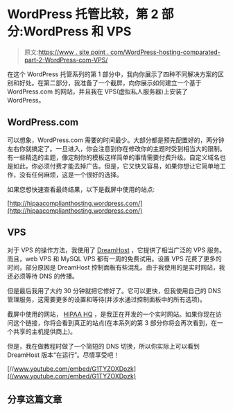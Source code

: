 # WordPress 托管比较，第 2 部分:WordPress 和 VPS

> 原文:[https://www . site point . com/WordPress-hosting-comparated-part-2-WordPress-com-VPS/](https://www.sitepoint.com/wordpress-hosting-compared-part-2-wordpress-com-vps/)

在这个 WordPress 托管系列的第 1 部分中，我向你展示了四种不同解决方案的区别和好处。在第二部分，我准备了一个截屏，向你展示如何建立一个基于 WordPress.com 的网站，并且我在 VPS(虚拟私人服务器)上安装了 WordPress。

## WordPress.com

可以想象，WordPress.com 需要的时间最少。大部分都是预先配置好的，两分钟左右你就搞定了。一旦进入，你会注意到你在修改你的主题时受到相当大的限制。有一些精选的主题，像定制你的模板这样简单的事情需要付费升级。自定义域名也是如此，你必须付费才能去掉广告。但是，它又快又容易，如果你想让它简单地工作，没有任何麻烦，这是一个很好的选择。

如果您想快速查看最终结果，以下是截屏中使用的站点:

[http://hipaacomplianthosting.wordpress.com/](http://hipaacomplianthosting.wordpress.com/)

## VPS

对于 VPS 的操作方法，我使用了 [DreamHost](http://www.dreamhost.com/) ，它提供了相当广泛的 VPS 服务。而且，web VPS 和 MySQL VPS 都有一周的免费试用。设置 VPS 花费了更多的时间，部分原因是 DreamHost 控制面板有些混乱。由于我使用的是实时网站，我还必须等待 DNS 的传播。

但是最后我用了大约 30 分钟就把它修好了。它可以更快，但我使用自己的 DNS 管理服务，这需要更多的设置和等待(并涉水通过控制面板中的所有选项)。

截屏中使用的网站， [HIPAA HQ](http://www.hipaahq.com/) ，是我正在开发的一个实时网站。如果你现在访问这个链接，你将会看到真正的站点(在本系列的第 3 部分你将会再次看到，在一个共享的主机提供商上)。

但是，我在做教程时做了一个简短的 DNS 切换，所以你实际上可以看到 DreamHost 版本“在运行”。尽情享受吧！

[//www.youtube.com/embed/G1TYZOXDozk](//www.youtube.com/embed/G1TYZOXDozk)

## 分享这篇文章